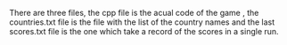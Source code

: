 There are three files, the cpp file is the acual code of the game , the countries.txt file is the file with the list of the country names and the last scores.txt file is the one which take a record of the scores in a single run.

